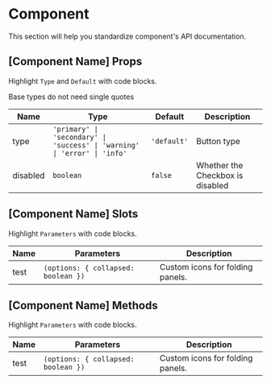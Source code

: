 # Component

This section will help you standardize component's API documentation.

## [Component Name] Props

Highlight `Type` and `Default` with code blocks. 

Base types do not need single quotes

| Name | Type | Default | Description |
| --- | --- | --- | --- |
| type | `'primary' \| 'secondary' \| 'success' \| 'warning' \| 'error' \| 'info'` | `'default'`  | Button type  |
| disabled | `boolean` | `false` | Whether the Checkbox is disabled |

## [Component Name] Slots

Highlight `Parameters` with code blocks. 

| Name | Parameters | Description | 
| --- | --- | --- |
| test | `(options: { collapsed: boolean })` | Custom icons for folding panels. |

## [Component Name] Methods

Highlight `Parameters` with code blocks. 

| Name | Parameters | Description | 
| --- | --- | --- |
| test | `(options: { collapsed: boolean })` | Custom icons for folding panels. |
